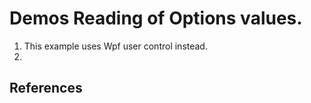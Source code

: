 # Demos Reading of Options values. 

1. This example uses Wpf user control instead. 
2. 

## References


